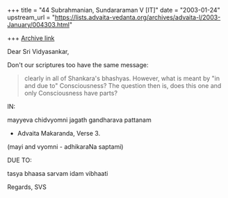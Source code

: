 +++
title = "44 Subrahmanian, Sundararaman V [IT]"
date = "2003-01-24"
upstream_url = "https://lists.advaita-vedanta.org/archives/advaita-l/2003-January/004303.html"

+++
[Archive link](https://lists.advaita-vedanta.org/archives/advaita-l/2003-January/004303.html)

Dear Sri Vidyasankar,

Don't our scriptures too have the same message:

> clearly in all of Shankara's bhashyas. However, what is meant
> by "in and due
> to" Consciousness? The question then is, does this one and only
> Consciousness have parts?

IN:

mayyeva chidvyomni jagath gandharava pattanam

- Advaita Makaranda, Verse 3.

(mayi and vyomni - adhikaraNa saptami)

DUE TO:

tasya bhaasa sarvam idam vibhaati

Regards,
SVS

